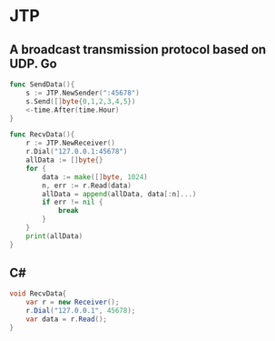 # JTP
A broadcast transmission protocol based on UDP.
Go
---

```go
func SendData(){
    s := JTP.NewSender(":45678")
    s.Send([]byte{0,1,2,3,4,5})
    <-time.After(time.Hour)
}
```
```go
func RecvData(){
    r := JTP.NewReceiver()
    r.Dial("127.0.0.1:45678")
    allData := []byte{}
	for {
		data := make([]byte, 1024)
		n, err := r.Read(data)
		allData = append(allData, data[:n]...)
		if err != nil {
			break
		}
	}
	print(allData)
}
```
C#
---
```csharp
void RecvData{
    var r = new Receiver();
    r.Dial("127.0.0.1", 45678);
    var data = r.Read();
}
```
